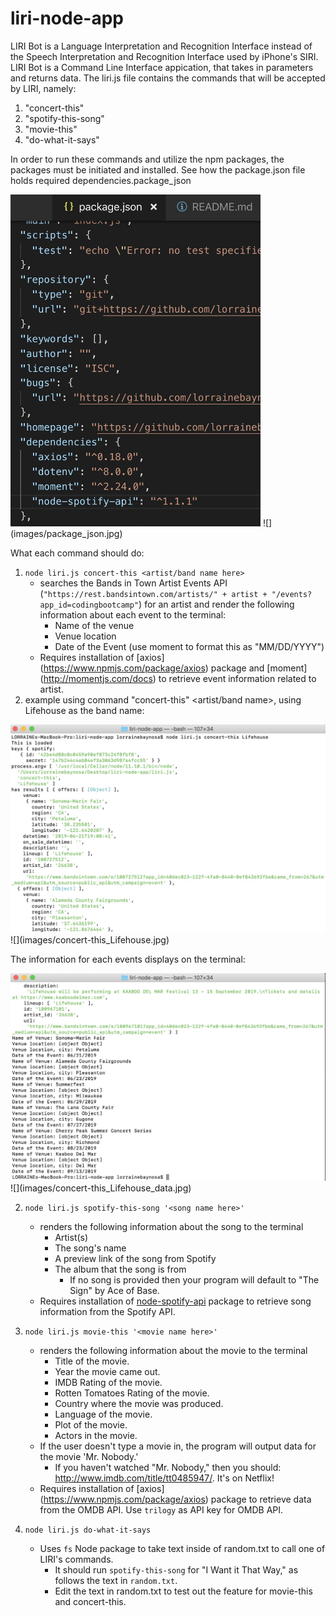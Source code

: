 # liri-node-app
LIRI Bot is a Language Interpretation and Recognition Interface instead of the  Speech Interpretation and Recognition Interface used by iPhone's SIRI. LIRI Bot is a Command Line Interface appication, that takes in parameters and returns data. The liri.js file contains the commands that will be accepted by LIRI, namely:
1. "concert-this"
2. "spotify-this-song"
3. "movie-this"
4. "do-what-it-says"

In order to run these commands and utilize the npm packages, the packages must be initiated and installed. See how the package.json file holds required dependencies.package_json


<img src="images/package_json.jpg" width="400">
![](images/package_json.jpg)


What each command should do: 
1. `node liri.js concert-this <artist/band name here>`
   * searches the Bands in Town Artist Events API (`"https://rest.bandsintown.com/artists/" + artist + "/events?app_id=codingbootcamp"`) for an artist and render the following information about each event to the terminal:
     * Name of the venue
     * Venue location
     * Date of the Event (use moment to format this as "MM/DD/YYYY")
   * Requires installation of [axios] (https://www.npmjs.com/package/axios) package and [moment] (http://momentjs.com/docs) to retrieve event information related to artist.
2. example using command "concert-this" <artist/band name>, using Lifehouse as the band name:


<img src="images/concert-this_Lifehouse.jpg" width="800">
![](images/concert-this_Lifehouse.jpg)


The information for each events displays on the terminal:



<img src="images/concert-this_Lifehouse_data.jpg" width="800">
![](images/concert-this_Lifehouse_data.jpg)








2. `node liri.js spotify-this-song '<song name here>'`
   * renders the following information about the song to the terminal
     * Artist(s)
     * The song's name
     * A preview link of the song from Spotify
     * The album that the song is from
        * If no song is provided then your program will default to "The Sign" by Ace of Base.
   * Requires installation of [node-spotify-api](https://www.npmjs.com/package/node-spotify-api) package to retrieve song information from the Spotify API.

3. `node liri.js movie-this '<movie name here>'`
   * renders the following information about the movie to the terminal
     * Title of the movie.
     * Year the movie came out.
     * IMDB Rating of the movie.
     * Rotten Tomatoes Rating of the movie.
     * Country where the movie was produced.
     * Language of the movie.
     * Plot of the movie.
     * Actors in the movie.
   * If the user doesn't type a movie in, the program will output data for the movie 'Mr. Nobody.'
        * If you haven't watched "Mr. Nobody," then you should: <http://www.imdb.com/title/tt0485947/>. It's on Netflix!
   * Requires installation of [axios] (https://www.npmjs.com/package/axios) package to retrieve data from the OMDB API. Use `trilogy` as API key for OMDB API.

4. `node liri.js do-what-it-says`
   * Uses `fs` Node package to take text inside of random.txt to call one of LIRI's commands.
     * It should run `spotify-this-song` for "I Want it That Way," as follows the text in `random.txt`.
     * Edit the text in random.txt to test out the feature for movie-this and concert-this.








